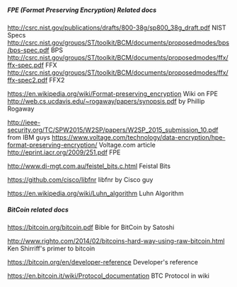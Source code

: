 ##### FPE (Format Preserving Encryption) Related docs

http://csrc.nist.gov/publications/drafts/800-38g/sp800_38g_draft.pdf NIST Specs
http://csrc.nist.gov/groups/ST/toolkit/BCM/documents/proposedmodes/bps/bps-spec.pdf BPS
http://csrc.nist.gov/groups/ST/toolkit/BCM/documents/proposedmodes/ffx/ffx-spec.pdf FFX
http://csrc.nist.gov/groups/ST/toolkit/BCM/documents/proposedmodes/ffx/ffx-spec2.pdf FFX2

https://en.wikipedia.org/wiki/Format-preserving_encryption Wiki on FPE
http://web.cs.ucdavis.edu/~rogaway/papers/synopsis.pdf by Phillip Rogaway

http://ieee-security.org/TC/SPW2015/W2SP/papers/W2SP_2015_submission_10.pdf from IBM guys
https://www.voltage.com/technology/data-encryption/hpe-format-preserving-encryption/ Voltage.com article
http://eprint.iacr.org/2009/251.pdf FPE

http://www.di-mgt.com.au/feistel_bits.c.html Feistal Bits

https://github.com/cisco/libfnr libfnr by Cisco guy

https://en.wikipedia.org/wiki/Luhn_algorithm Luhn Algorithm

##### BitCoin related docs
https://bitcoin.org/bitcoin.pdf Bible for BitCoin by Satoshi

http://www.righto.com/2014/02/bitcoins-hard-way-using-raw-bitcoin.html Ken Shirriff's primer to bitcoin 

https://bitcoin.org/en/developer-reference Developer's reference 

https://en.bitcoin.it/wiki/Protocol_documentation BTC Protocol in wiki 


